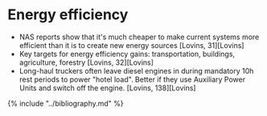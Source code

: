 # Energy efficiency
* NAS reports show that it's much cheaper to make current systems more efficient than it is to create new energy sources [Lovins, 31][Lovins]
* Key targets for energy efficiency gains: transportation, buildings, agriculture, forestry [Lovins, 32][Lovins]
* Long-haul truckers often leave diesel engines in during mandatory 10h rest periods to power "hotel load". Better if they use Auxiliary Power Units and switch off the engine. [Lovins, 138][Lovins]

{% include "../bibliography.md" %}
